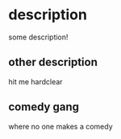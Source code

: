 # description

some description!

## other description

hit me hardclear

## comedy gang 

where no one makes a comedy 